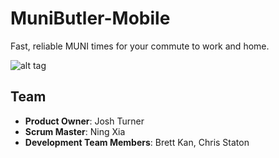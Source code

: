 # MuniButler-Mobile

Fast, reliable MUNI times for your commute to work and home.

![alt tag](/screenshots/muniButlerMobile.png)

## Team

  - __Product Owner__: Josh Turner
  - __Scrum Master__: Ning Xia
  - __Development Team Members__: Brett Kan, Chris Staton
  